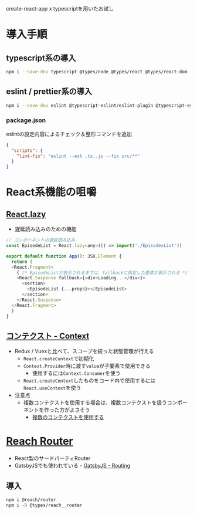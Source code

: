 create-react-app x typescriptを用いたお試し

# 導入手順

## typescript系の導入

```bash
npm i --save-dev typescript @types/node @types/react @types/react-dom
```

## eslint / prettier系の導入

```bash
npm i --save-dev eslint @typescript-eslint/eslint-plugin @typescript-eslint/parser prettier eslint-config-prettier eslint-plugin-prettier eslint-plugin-react eslint-plugin-react-app
```

### package.json

eslintの設定内容によるチェック＆整形コマンドを追加

```json
{
  "scripts": {
    "lint-fix": "eslint --ext .ts,.js --fix src/**"
  }
}
```

# React系機能の咀嚼

## [React.lazy](https://ja.reactjs.org/docs/code-splitting.html#reactlazy)

- 遅延読み込みのための機能

```js
// コンポーネントの遅延読み込み
const EpisodeList = React.lazy<any>(() => import('./EpisodesList'))

export default function App(): JSX.Element {
  return (
  <React.Fragment>
    { /* EpisodeListが表示されるまでは、fallbackに指定した要素が表示される */ }
    <React.Suspense fallback={<div>Loading...</div>}>
      <section>
        <EpisodeList {...props}></EpisodeList>
      </section>
    </React.Suspense>
  </React.Fragment>
  )
}
```

## [コンテクスト - Context](https://ja.reactjs.org/docs/context.html#when-to-use-context)

- Redux / Vuexと比べて、スコープを絞った状態管理が行える
  - `React.createContext`で初期化
  - `Context.Provider`時に渡す`value`が子要素で使用できる
    - 使用するには`Context.Consumer`を使う
  - `React.createContext`したものをコード内で使用するには`React.useContext`を使う
- 注意点
  - 複数コンテクストを使用する場合は、複数コンテクストを扱うコンポーネントを作った方がよさそう
    - [複数のコンテクストを使用する](https://ja.reactjs.org/docs/context.html#consuming-multiple-contexts)

# [Reach Router](https://github.com/reach/router)

- React製のサードパーティRouter
- GatsbyJSでも使われている - [GatsbyJS - Routing](https://www.gatsbyjs.org/docs/routing/)

## 導入

```bash
npm i @reach/router
npm i -D @types/reach__router
```
